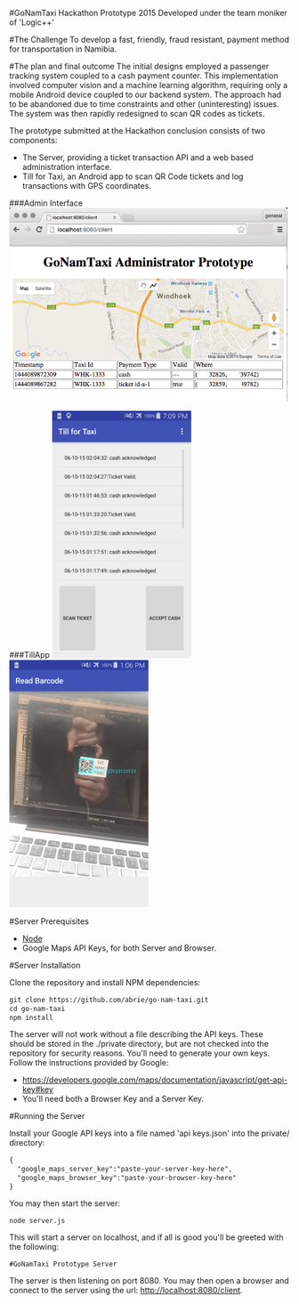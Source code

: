 #GoNamTaxi Hackathon Prototype 2015
Developed under the team moniker of 'Logic++'

#The Challenge
To develop a fast, friendly, fraud resistant, payment method for transportation in Namibia.

#The plan and final outcome
The initial designs employed a passenger tracking system coupled to a cash payment counter. This implementation involved computer vision and a machine learning algorithm, requiring only a mobile Android device coupled to our backend system. The approach had to be abandoned due to time constraints and other (uninteresting) issues. The system was then rapidly redesigned to scan QR codes as tickets.

The prototype submitted at the Hackathon conclusion consists of two components:

* The Server, providing a ticket transaction API and a web based administration interface.
* Till for Taxi, an Android app to scan QR Code tickets and log transactions with GPS coordinates.

###Admin Interface
[<img src="README.images/admin.png" width="500">](README.images/admin.png)

###TillApp
[<img src="README.images/tillapp.png" width="250">](README.images/tillapp.png)
[<img src="README.images/barcode.png" width="250">](README.images/barcode.png)

#Server Prerequisites
  * [Node](http:https://nodejs.org/)
  * Google Maps API Keys, for both Server and Browser.
  
#Server Installation

Clone the repository and install NPM dependencies:
```
git clone https://github.com/abrie/go-nam-taxi.git
cd go-nam-taxi
npm install
```

The server will not work without a file describing the API keys. These should be stored in the ./private directory, but are not checked into the repository for security reasons. You'll need to generate your own keys. Follow the instructions provided by Google:

* https://developers.google.com/maps/documentation/javascript/get-api-key#key
* You'll need both a Browser Key and a Server Key.

#Running the Server

Install your Google API keys into a file named 'api keys.json' into the private/ directory:
```
{
  "google_maps_server_key":"paste-your-server-key-here",
  "google_maps_browser_key":"paste-your-browser-key-here"
}
```

You may then start the server:

```
node server.js
```
This will start a server on localhost, and if all is good you'll be greeted with the following:
```
#GoNamTaxi Prototype Server
````
The server is then listening on port 8080. You may then open a browser and connect to the server using the url: [http://localhost:8080/client](http://localhost:8080/client).
